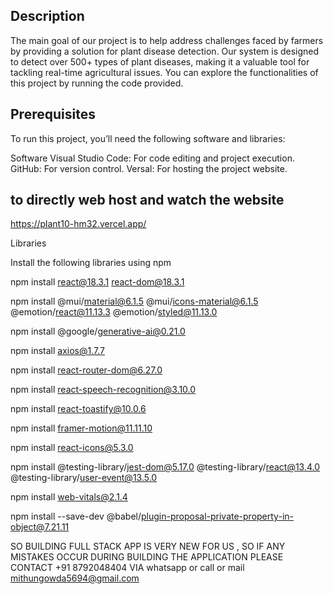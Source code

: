 ## Description
The main goal of our project is to help address challenges faced by farmers by providing a solution for plant disease detection. Our system is designed to detect over 500+ types of plant diseases, making it a valuable tool for tackling real-time agricultural issues. You can explore the functionalities of this project by running the code provided.


## Prerequisites
To run this project, you’ll need the following software and libraries:

Software
Visual Studio Code: For code editing and project execution.
GitHub: For version control.
Versal: For hosting the project website.

## to directly web host and watch the website
https://plant10-hm32.vercel.app/

Libraries

Install the following libraries using npm

npm install react@18.3.1 react-dom@18.3.1


npm install @mui/material@6.1.5 @mui/icons-material@6.1.5 @emotion/react@11.13.3 @emotion/styled@11.13.0

npm install @google/generative-ai@0.21.0


npm install axios@1.7.7


npm install react-router-dom@6.27.0


npm install react-speech-recognition@3.10.0


npm install react-toastify@10.0.6


npm install framer-motion@11.11.10


npm install react-icons@5.3.0


npm install @testing-library/jest-dom@5.17.0 @testing-library/react@13.4.0 @testing-library/user-event@13.5.0


npm install web-vitals@2.1.4

npm install --save-dev @babel/plugin-proposal-private-property-in-object@7.21.11

SO BUILDING FULL STACK APP IS VERY NEW FOR US , SO IF ANY MISTAKES OCCUR DURING BUILDING THE APPLICATION 
PLEASE CONTACT +91 8792048404 VIA whatsapp or call
or mail mithungowda5694@gmail.com
